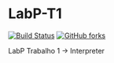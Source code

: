 # LabP-T1

[![Build Status](https://travis-ci.org/xPudimx/LabP-T1.svg?branch=master)](https://travis-ci.org/xPudimx/LabP-T1)
[![GitHub forks](https://img.shields.io/github/forks/xPudimx/LabP-T1.svg?label=Fork&style=social)](https://github.com/xPudimx/LabP-T1/fork)

LabP Trabalho 1 -> Interpreter
